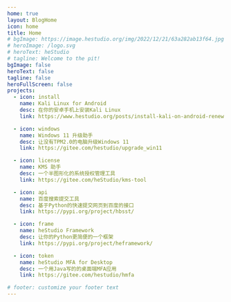 ```yaml
---
home: true
layout: BlogHome
icon: home
title: Home
# bgImage: https://image.hestudio.org/img/2022/12/21/63a282ab13f64.jpg
# heroImage: /logo.svg
# heroText: heStudio
# tagline: Welcome to the pit!
bgImage: false
heroText: false
tagline: false
heroFullScreen: false
projects:
  - icon: install
    name: Kali Linux for Android
    desc: 在你的安卓手机上安装Kali Linux
    link: https://www.hestudio.org/posts/install-kali-on-android-renew.html

  - icon: windows
    name: Windows 11 升级助手
    desc: 让没有TPM2.0的电脑升级Windows 11
    link: https://gitee.com/hestudio/upgrade_win11

  - icon: license
    name: KMS 助手
    desc: 一个半图形化的系统授权管理工具
    link: https://gitee.com/heStudio/kms-tool

  - icon: api
    name: 百度搜索提交工具
    desc: 基于Python的快速提交网页到百度的接口
    link: https://pypi.org/project/hbsst/

  - icon: frame
    name: heStudio Framework
    desc: 让你的Python更简便的一个框架
    link: https://pypi.org/project/heframework/

  - icon: token
    name: heStudio MFA for Desktop
    desc: 一个用Java写的的桌面端MFA应用
    link: https://gitee.com/hestudio/hmfa

# footer: customize your footer text
---
```



